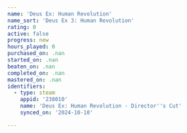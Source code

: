 ```yaml
---
name: 'Deus Ex: Human Revolution'
name_sort: 'Deus Ex 3: Human Revolution'
rating: 0
active: false
progress: new
hours_played: 0
purchased_on: .nan
started_on: .nan
beaten_on: .nan
completed_on: .nan
mastered_on: .nan
identifiers:
  - type: steam
    appid: '238010'
    name: 'Deus Ex: Human Revolution - Director''s Cut'
    synced_on: '2024-10-10'

---
```

